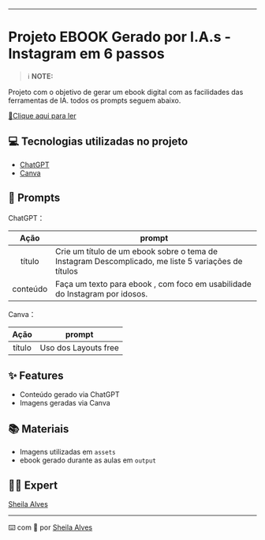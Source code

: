 -------

# Projeto EBOOK Gerado por I.A.s - Instagram em 6 passos


 > ℹ️ **NOTE:** 

Projeto com o objetivo de gerar um ebook digital com as facilidades das ferramentas de IA. todos os prompts
seguem abaixo.

<a href="https://github.com/sheilaufrj/prompts-recipe-to-create-a-ebook/blob/main/e-book%20Instagram_6passos.pptx "> 📕Clique aqui para ler</a>

## 💻 Tecnologias utilizadas no projeto

- [ChatGPT](https://chat.openai.com/) 
- [Canva](https://www.canva.com/)

## 🧠 Prompts

ChatGPT：

|   Ação   | prompt                                                                                                                                                                                                                                                                         |
| :------: | ------------------------------------------------------------------------------------------------------------------------------------------------------------------------------------------------------------------------------------------------------------------------------ |
|  título  | Crie um título de um ebook sobre o tema de Instagram Descomplicado, me liste 5 variações de títulos                                                        |
| conteúdo | Faça um texto para ebook , com foco em usabilidade do Instagram por idosos. |


Canva：

|  Ação  | prompt                                                                                 |
| :----: | -------------------------------------------------------------------------------------- |
| título | Uso dos Layouts free |

## ✨ Features

- Conteúdo gerado via ChatGPT
- Imagens geradas via Canva

## 📚 Materiais

- Imagens utilizadas em `assets`
- ebook gerado durante as aulas em `output`

## 👨‍💻 Expert
[Sheila Alves](https://github.com/sheilaufrj)
<p>

---

⌨️ com 💜 por [Sheila Alves](https://github.com/sheilaufrj)
